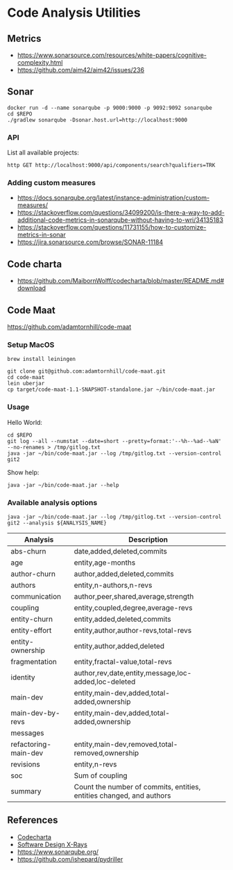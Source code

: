 # Code Analysis Utilities

## Metrics
- https://www.sonarsource.com/resources/white-papers/cognitive-complexity.html
- https://github.com/aim42/aim42/issues/236



## Sonar

```
docker run -d --name sonarqube -p 9000:9000 -p 9092:9092 sonarqube
cd $REPO
./gradlew sonarqube -Dsonar.host.url=http://localhost:9000
```

### API

List all available projects:
```
http GET http://localhost:9000/api/components/search?qualifiers=TRK
```

### Adding custom measures

- https://docs.sonarqube.org/latest/instance-administration/custom-measures/
- https://stackoverflow.com/questions/34099200/is-there-a-way-to-add-additional-code-metrics-in-sonarqube-without-having-to-wri/34135183
- https://stackoverflow.com/questions/11731155/how-to-customize-metrics-in-sonar
- https://jira.sonarsource.com/browse/SONAR-11184

## Code charta
- https://github.com/MaibornWolff/codecharta/blob/master/README.md#download


## Code Maat

https://github.com/adamtornhill/code-maat

### Setup MacOS

```
brew install leiningen

git clone git@github.com:adamtornhill/code-maat.git
cd code-maat
lein uberjar
cp target/code-maat-1.1-SNAPSHOT-standalone.jar ~/bin/code-maat.jar
```

### Usage

Hello World:
```
cd $REPO
git log --all --numstat --date=short --pretty=format:'--%h--%ad--%aN' --no-renames > /tmp/gitlog.txt
java -jar ~/bin/code-maat.jar --log /tmp/gitlog.txt --version-control git2
```

Show help:
```
java -jar ~/bin/code-maat.jar --help
```

### Available analysis options

```
java -jar ~/bin/code-maat.jar --log /tmp/gitlog.txt --version-control git2 --analysis ${ANALYSIS_NAME}
```

| Analysis | Description |
|--------|-------------|
| abs-churn | date,added,deleted,commits |
| age | entity,age-months |
| author-churn | author,added,deleted,commits |
| authors | entity,n-authors,n-revs |
| communication | author,peer,shared,average,strength |
| coupling | entity,coupled,degree,average-revs |
| entity-churn | entity,added,deleted,commits |
| entity-effort | entity,author,author-revs,total-revs |
| entity-ownership | entity,author,added,deleted |
| fragmentation | entity,fractal-value,total-revs |
| identity | author,rev,date,entity,message,loc-added,loc-deleted |
| main-dev | entity,main-dev,added,total-added,ownership |
| main-dev-by-revs | entity,main-dev,added,total-added,ownership |
| messages |  |
| refactoring-main-dev | entity,main-dev,removed,total-removed,ownership |
| revisions | entity,n-revs |
| soc | Sum of coupling |
| summary | Count the number of commits, entities, entities changed, and authors |

## References

- [Codecharta](https://maibornwolff.github.io/codecharta/)
- [Software Design X-Rays](https://pragprog.com/book/atevol/software-design-x-rays)
- https://www.sonarqube.org/
- https://github.com/ishepard/pydriller

